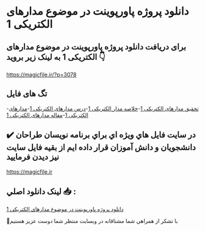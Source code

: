 # دانلود پروژه پاورپوینت در موضوع مدارهای الکتریکی 1

## برای دریافت دانلود پروژه پاورپوینت در موضوع مدارهای الکتریکی 1 به لینک زیر بروید 👇

https://magicfile.ir/?p=3078

## تگ های فایل

-[تحقیق مدارهای الکتریکی 1](https://magicfile.ir/product/%d9%be%d8%a7%d9%88%d8%b1%d9%be%d9%88%db%8c%d9%86%d8%aa-%d8%af%d8%b1-%d9%85%d9%88%d8%b6%d9%88%d8%b9-%d9%85%d8%af%d8%a7%d8%b1%d9%87%d8%a7%db%8c-%d8%a7%d9%84%da%a9%d8%aa%d8%b1%db%8c%da%a9%db%8c-1/)-[خلاصه مدار الکتریکی 1](https://magicfile.ir/product/%d9%be%d8%a7%d9%88%d8%b1%d9%be%d9%88%db%8c%d9%86%d8%aa-%d8%af%d8%b1-%d9%85%d9%88%d8%b6%d9%88%d8%b9-%d9%85%d8%af%d8%a7%d8%b1%d9%87%d8%a7%db%8c-%d8%a7%d9%84%da%a9%d8%aa%d8%b1%db%8c%da%a9%db%8c-1/)-[درس مدارهای الکتریکی 1](https://magicfile.ir/product/%d9%be%d8%a7%d9%88%d8%b1%d9%be%d9%88%db%8c%d9%86%d8%aa-%d8%af%d8%b1-%d9%85%d9%88%d8%b6%d9%88%d8%b9-%d9%85%d8%af%d8%a7%d8%b1%d9%87%d8%a7%db%8c-%d8%a7%d9%84%da%a9%d8%aa%d8%b1%db%8c%da%a9%db%8c-1/)-[مدارهای الکتریکی 1](https://magicfile.ir/product/%d9%be%d8%a7%d9%88%d8%b1%d9%be%d9%88%db%8c%d9%86%d8%aa-%d8%af%d8%b1-%d9%85%d9%88%d8%b6%d9%88%d8%b9-%d9%85%d8%af%d8%a7%d8%b1%d9%87%d8%a7%db%8c-%d8%a7%d9%84%da%a9%d8%aa%d8%b1%db%8c%da%a9%db%8c-1/)-[مقاله مدارهای الکتریکی 1](https://magicfile.ir/product/%d9%be%d8%a7%d9%88%d8%b1%d9%be%d9%88%db%8c%d9%86%d8%aa-%d8%af%d8%b1-%d9%85%d9%88%d8%b6%d9%88%d8%b9-%d9%85%d8%af%d8%a7%d8%b1%d9%87%d8%a7%db%8c-%d8%a7%d9%84%da%a9%d8%aa%d8%b1%db%8c%da%a9%db%8c-1/)

## ✔️ در سايت فايل هاي ويژه اي براي برنامه نويسان طراحان دانشجويان و دانش آموزان قرار داده ايم از بقيه فايل سايت نيز ديدن فرماييد

https://magicfile.ir


## لينک دانلود اصلي 📥 :

[دانلود پروژه پاورپوینت در موضوع مدارهای الکتریکی 1](https://magicfile.ir/product/%d9%be%d8%a7%d9%88%d8%b1%d9%be%d9%88%db%8c%d9%86%d8%aa-%d8%af%d8%b1-%d9%85%d9%88%d8%b6%d9%88%d8%b9-%d9%85%d8%af%d8%a7%d8%b1%d9%87%d8%a7%db%8c-%d8%a7%d9%84%da%a9%d8%aa%d8%b1%db%8c%da%a9%db%8c-1/) 


🙏با تشکر از همراهي شما مشتاقانه در وبسایت منتظر شما دوست عزیز هستیم

